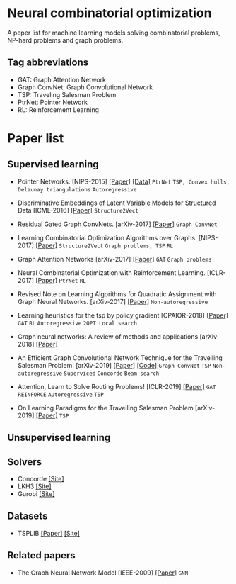 # Neural combinatorial optimization
A peper list for machine learning models solving combinatorial problems, NP-hard problems and graph problems.

## Tag abbreviations
* GAT: Graph Attention Network
* Graph ConvNet: Graph Convolutional Network
* TSP: Traveling Salesman Problem
* PtrNet: Pointer Network
* RL: Reinforcement Learning

# Paper list

## Supervised learning
* Pointer Networks. [NIPS-2015] [[Paper]](https://arxiv.org/pdf/1506.03134.pdf) [[Data]](https://drive.google.com/drive/folders/0B2fg8yPGn2TCMzBtS0o4Q2RJaEU) `PtrNet` `TSP, Convex hulls, Delaunay triangulations` `Autoregressive`

* Discriminative Embeddings of Latent Variable Models for Structured Data [ICML-2016] [[Paper]](https://arxiv.org/pdf/1603.05629.pdf) `Structure2Vect`

* Residual Gated Graph ConvNets. [arXiv-2017] [[Paper]](https://arxiv.org/pdf/1711.07553.pdf) `Graph ConvNet`

* Learning Combinatorial Optimization Algorithms over Graphs. [NIPS-2017] [[Paper]](https://arxiv.org/pdf/1704.01665.pdf) `Structure2Vect` `Graph problems, TSP` `RL`

* Graph Attention Networks [arXiv-2017] [[Paper]](https://arxiv.org/abs/1710.10903) `GAT` `Graph problems`

* Neural Combinatorial Optimization with Reinforcement Learning. [ICLR-2017] [[Paper]](https://arxiv.org/pdf/1611.09940.pdf) `PtrNet` `RL`

* Revised Note on Learning Algorithms for Quadratic Assignment with Graph Neural Networks. [arXiv-2017] [[Paper]](https://arxiv.org/pdf/1706.07450.pdf) `Non-autoregressive`

* Learning heuristics for the tsp by policy gradient [CPAIOR-2018] [[Paper]](https://link.springer.com/chapter/10.1007/978-3-319-93031-2_12) `GAT` `RL` `Autoregressive` `2OPT Local search`

* Graph neural networks: A review of methods and applications [arXiv-2018] [[Paper]](https://arxiv.org/pdf/1812.08434.pdf)

* An Efficient Graph Convolutional Network Technique for the Travelling Salesman Problem. [arXiv-2019] [[Paper]](https://arxiv.org/pdf/1906.01227.pdf) [[Code]](https://github.com/chaitjo/graph-convnet-tsp)
`Graph ConvNet` `TSP` `Non-autoregressive` `Superviced` `Concorde` `Beam search`

* Attention, Learn to Solve Routing Problems! [ICLR-2019] [[Paper]](https://arxiv.org/pdf/1803.08475.pdf) `GAT` `REINFORCE` `Autoregressive` `TSP`

* On Learning Paradigms for the Travelling Salesman Problem [arXiv-2019] [[Paper]](https://arxiv.org/pdf/1910.07210.pdf) `TSP`








## Unsupervised learning


## Solvers
* Concorde [[Site]](http://www.math.uwaterloo.ca/tsp/concorde/)
* LKH3 [[Site]](http://akira.ruc.dk/~keld/research/LKH-3/)
* Gurobi [[Site]](https://www.gurobi.com/resource/traveling-salesman-problem/)

## Datasets
* TSPLIB [[Paper]](https://pubsonline.informs.org/doi/abs/10.1287/ijoc.3.4.376) [[Site]](http://elib.zib.de/pub/mp-testdata/tsp/tsplib/tsplib.html)

## Related papers
* The Graph Neural Network Model [IEEE-2009] [[Paper]](https://ieeexplore.ieee.org/document/4700287) `GNN`
